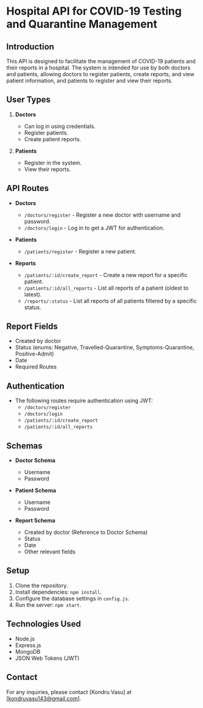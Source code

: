 # Hospital API for COVID-19 Testing and Quarantine Management

## Introduction

This API is designed to facilitate the management of COVID-19 patients and their reports in a hospital. The system is intended for use by both doctors and patients, allowing doctors to register patients, create reports, and view patient information, and patients to register and view their reports.

## User Types

1. **Doctors**
   - Can log in using credentials.
   - Register patients.
   - Create patient reports.

2. **Patients**
   - Register in the system.
   - View their reports.

## API Routes

- **Doctors**
  - `/doctors/register` - Register a new doctor with username and password.
  - `/doctors/login` - Log in to get a JWT for authentication.

- **Patients**
  - `/patients/register` - Register a new patient.

- **Reports**
  - `/patients/:id/create_report` - Create a new report for a specific patient.
  - `/patients/:id/all_reports` - List all reports of a patient (oldest to latest).
  - `/reports/:status` - List all reports of all patients filtered by a specific status.

## Report Fields

- Created by doctor
- Status (enums: Negative, Travelled-Quarantine, Symptoms-Quarantine, Positive-Admit)
- Date
- Required Routes

## Authentication

- The following routes require authentication using JWT:
  - `/doctors/register`
  - `/doctors/login`
  - `/patients/:id/create_report`
  - `/patients/:id/all_reports`

## Schemas

- **Doctor Schema**
  - Username
  - Password

- **Patient Schema**
  - Username
  - Password

- **Report Schema**
  - Created by doctor (Reference to Doctor Schema)
  - Status
  - Date
  - Other relevant fields

## Setup

1. Clone the repository.
2. Install dependencies: `npm install`.
3. Configure the database settings in `config.js`.
4. Run the server: `npm start`.

## Technologies Used

- Node.js
- Express.js
- MongoDB
- JSON Web Tokens (JWT)


## Contact

For any inquiries, please contact [Kondru Vasu] at [kondruvasu143@gmail.com].

